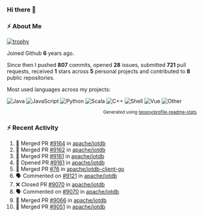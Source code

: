 ### Hi there 👋

### :zap: About Me

[![trophy](https://github-profile-trophy.vercel.app/?username=HTHou&theme=onedark)](https://github.com/ryo-ma/github-profile-trophy)
   
Joined Github **6** years ago.

Since then I pushed **807** commits, opened **28** issues, submitted **721** pull requests, received **1** stars across **5** personal projects and contributed to **8** public repositories.

Most used languages across my projects:

![Java](https://img.shields.io/static/v1?style=flat-square&label=%E2%A0%80&color=555&labelColor=%23b07219&message=Java%EF%B8%B194.4%25)
![JavaScript](https://img.shields.io/static/v1?style=flat-square&label=%E2%A0%80&color=555&labelColor=%23f1e05a&message=JavaScript%EF%B8%B11.4%25)
![Python](https://img.shields.io/static/v1?style=flat-square&label=%E2%A0%80&color=555&labelColor=%233572A5&message=Python%EF%B8%B10.7%25)
![Scala](https://img.shields.io/static/v1?style=flat-square&label=%E2%A0%80&color=555&labelColor=%23c22d40&message=Scala%EF%B8%B10.6%25)
![C++](https://img.shields.io/static/v1?style=flat-square&label=%E2%A0%80&color=555&labelColor=%23f34b7d&message=C%2B%2B%EF%B8%B10.6%25)
![Shell](https://img.shields.io/static/v1?style=flat-square&label=%E2%A0%80&color=555&labelColor=%2389e051&message=Shell%EF%B8%B10.4%25)
![Vue](https://img.shields.io/static/v1?style=flat-square&label=%E2%A0%80&color=555&labelColor=%2341b883&message=Vue%EF%B8%B10.3%25)
![Other](https://img.shields.io/static/v1?style=flat-square&label=%E2%A0%80&color=555&labelColor=%23ededed&message=Other%EF%B8%B11.2%25)

<p align="right"><sub>Generated using <a href="https://github.com/marketplace/actions/profile-readme-stats">teoxoy/profile-readme-stats</a></sub></p>


<!--![](https://github.com/HTHou/HTHou/blob/output/github-contribution-grid-snake.svg)-->

<!--![Haonan Hou's github stats](https://github-readme-stats.vercel.app/api?username=HTHou&count_private=true&show_icons=true&theme=onedark)-->

<!--![Haonan Hou's wakatime stats](https://github-readme-stats.vercel.app/api/wakatime?username=HTHou&layout=compact&theme=onedark)-->

<!--![Top Langs](https://github-readme-stats.vercel.app/api/top-langs/?username=HTHou&theme=onedark&layout=compact)-->

### :zap: Recent Activity
<!--START_SECTION:activity-->
1. 🎉 Merged PR [#9164](https://github.com/apache/iotdb/pull/9164) in [apache/iotdb](https://github.com/apache/iotdb)
2. 🎉 Merged PR [#9162](https://github.com/apache/iotdb/pull/9162) in [apache/iotdb](https://github.com/apache/iotdb)
3. 🎉 Merged PR [#9161](https://github.com/apache/iotdb/pull/9161) in [apache/iotdb](https://github.com/apache/iotdb)
4. 💪 Opened PR [#9161](https://github.com/apache/iotdb/pull/9161) in [apache/iotdb](https://github.com/apache/iotdb)
5. 🎉 Merged PR [#76](https://github.com/apache/iotdb-client-go/pull/76) in [apache/iotdb-client-go](https://github.com/apache/iotdb-client-go)
6. 🗣 Commented on [#9121](https://github.com/apache/iotdb/issues/9121) in [apache/iotdb](https://github.com/apache/iotdb)
7. ❌ Closed PR [#9070](https://github.com/apache/iotdb/pull/9070) in [apache/iotdb](https://github.com/apache/iotdb)
8. 🗣 Commented on [#9070](https://github.com/apache/iotdb/issues/9070) in [apache/iotdb](https://github.com/apache/iotdb)
9. 🎉 Merged PR [#9066](https://github.com/apache/iotdb/pull/9066) in [apache/iotdb](https://github.com/apache/iotdb)
10. 🎉 Merged PR [#9051](https://github.com/apache/iotdb/pull/9051) in [apache/iotdb](https://github.com/apache/iotdb)
<!--END_SECTION:activity-->

<!--
**HTHou/HTHou** is a ✨ _special_ ✨ repository because its `README.md` (this file) appears on your GitHub profile.

Here are some ideas to get you started:

- 🔭 I’m currently working on ...
- 🌱 I’m currently learning ...
- 👯 I’m looking to collaborate on ...
- 🤔 I’m looking for help with ...
- 💬 Ask me about ...
- 📫 How to reach me: ...
- 😄 Pronouns: ...
- ⚡ Fun fact: ...
-->
